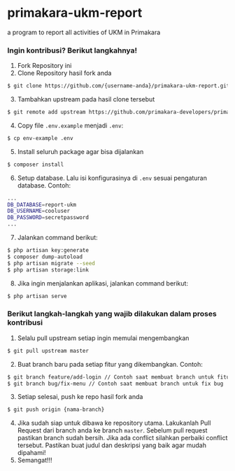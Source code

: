# primakara-ukm-report
a program to report all activities of UKM in Primakara



### Ingin kontribusi? Berikut langkahnya!
1. Fork Repository ini
2. Clone Repository hasil fork anda
```sh
$ git clone https://github.com/{username-anda}/primakara-ukm-report.git
```
3. Tambahkan upstream pada hasil clone tersebut
```sh
$ git remote add upstream https://github.com/primakara-developers/primakara-ukm-report.git
```
4. Copy file `.env.example` menjadi `.env`:
```sh
$ cp env-example .env
```
5. Install seluruh package agar bisa dijalankan
```sh
$ composer install
```
6. Setup database. Lalu isi konfigurasinya di `.env` sesuai pengaturan database. Contoh:
```sh
...
DB_DATABASE=report-ukm
DB_USERNAME=cooluser
DB_PASSWORD=secretpassword
...
```
7. Jalankan command berikut:
```sh
$ php artisan key:generate
$ composer dump-autoload
$ php artisan migrate --seed
$ php artisan storage:link
```
8. Jika ingin menjalankan aplikasi, jalankan command berikut:
```sh
$ php artisan serve
```

### Berikut langkah-langkah yang wajib dilakukan dalam proses kontribusi
1. Selalu pull upstream setiap ingin memulai mengembangkan
```sh
$ git pull upstream master
```
2. Buat branch baru pada setiap fitur yang dikembangkan. Contoh:
```sh
$ git branch feature/add-login // Contoh saat membuat branch untuk fitur baru
$ git branch bug/fix-menu // Contoh saat membuat branch untuk fix bug
```
3. Setiap selesai, push ke repo hasil fork anda
```sh
$ git push origin {nama-branch}
```
4. Jika sudah siap untuk dibawa ke repository utama. Lakukanlah Pull Request dari branch anda ke branch `master`. Sebelum pull request pastikan branch sudah bersih. Jika ada conflict silahkan perbaiki conflict tersebut. Pastikan buat judul dan deskripsi yang baik agar mudah dipahami!
5. Semangat!!!
